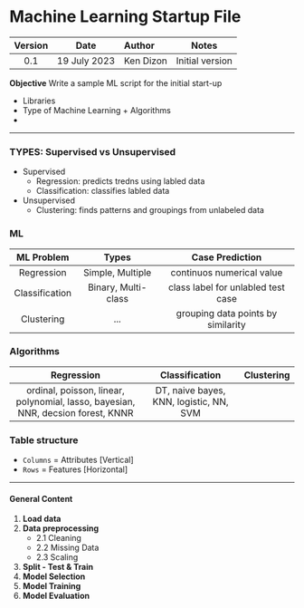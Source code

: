 # Machine Learning Startup File

Version  | Date | Author | Notes |
:-------:|:----:|:-------|:-----:|
0.1 |19 July 2023| Ken Dizon | Initial version

**Objective**
Write a sample ML script for the initial start-up

- Libraries
- Type of Machine Learning + Algorithms
- 
______
### TYPES: Supervised vs Unsupervised
- Supervised
    - Regression: predicts tredns using labled data
    - Classification: classifies labled data
- Unsupervised
    - Clustering: finds patterns and groupings from unlabeled data

### ML

ML Problem | Types | Case Prediction | 
:---------:|:-----:|:---------------:|
Regression | Simple, Multiple | continuos numerical value |
Classification | Binary, Multi-class | class label for unlabled test case | 
Clustering | ... | grouping data points by similarity |


### Algorithms
Regression | Classification | Clustering | 
:---------:|:--------------:|:----------:|
ordinal, poisson, linear, polynomial, lasso, bayesian, NNR, decsion forest, KNNR | DT, naive bayes, KNN, logistic, NN, SVM | 

### Table structure 
- `Columns` = Attributes [Vertical]
- `Rows` = Features [Horizontal]

______________________
#### General Content
1. **Load data**
2. **Data preprocessing**
    * 2.1 Cleaning
    * 2.2 Missing Data
    * 2.3 Scaling
3. **Split - Test & Train**
4. **Model Selection**
5. **Model Training**
5. **Model Evaluation**
